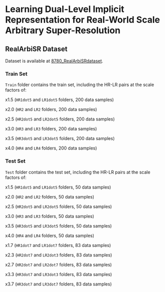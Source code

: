 # Learning Dual-Level Implicit Representation for Real-World Scale Arbitrary Super-Resolution

## RealArbiSR Dataset
Dataset is available at [8780_RealArbiSRdataset](https://drive.google.com/file/d/1-Z-cwJlmwch8F13GvofGVKLhlFpkBBZv/view?usp=drive_link). 

### Train Set
`Train` folder contains the train set, including the HR-LR pairs at the scale factors of: 

x1.5 (`HR1dot5` and `LR1dot5` folders, 200 data samples)

x2.0 (`HR2` and `LR2` folders, 200 data samples)

x2.5 (`HR2dot5` and `LR2dot5` folders, 200 data samples)

x3.0 (`HR3` and `LR3` folders, 200 data samples)

x3.5 (`HR3dot5` and `LR3dot5` folders, 200 data samples)

x4.0 (`HR4` and `LR4` folders, 200 data samples)

### Test Set
`Test` folder contains the test set, including the HR-LR pairs at the scale factors of: 

x1.5 (`HR1dot5` and `LR1dot5` folders, 50 data samples)

x2.0 (`HR2` and `LR2` folders, 50 data samples)

x2.5 (`HR2dot5` and `LR2dot5` folders, 50 data samples)

x3.0 (`HR3` and `LR3` folders, 50 data samples)

x3.5 (`HR3dot5` and `LR3dot5` folders, 50 data samples)

x4.0 (`HR4` and `LR4` folders, 50 data samples)

x1.7 (`HR1dot7` and `LR1dot7` folders, 83 data samples)

x2.3 (`HR2dot7` and `LR2dot3` folders, 83 data samples)

x2.7 (`HR2dot7` and `LR2dot7` folders, 83 data samples)

x3.3 (`HR3dot7` and `LR3dot3` folders, 83 data samples)

x3.7 (`HR3dot7` and `LR3dot7` folders, 83 data samples)
